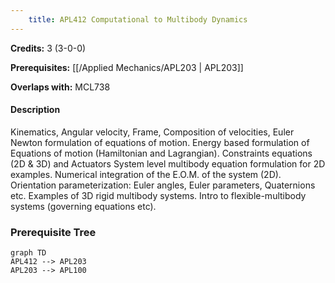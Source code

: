 ```yaml
---
    title: APL412 Computational to Multibody Dynamics
---
```

**Credits:** 3 (3-0-0)



**Prerequisites:** [[/Applied Mechanics/APL203 | APL203]]

**Overlaps with:** MCL738

#### Description 
Kinematics, Angular velocity, Frame, Composition of velocities, Euler Newton formulation of equations of motion. Energy based formulation of Equations of motion (Hamiltonian and Lagrangian). Constraints equations (2D & 3D) and Actuators System level multibody equation formulation for 2D examples. Numerical integration of the E.O.M. of the system (2D). Orientation parameterization: Euler angles, Euler parameters, Quaternions etc. Examples of 3D rigid multibody systems. Intro to flexible-multibody systems (governing equations etc).

### Prerequisite Tree

```mermaid
graph TD
APL412 --> APL203
APL203 --> APL100
```
